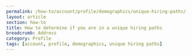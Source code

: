 ```yaml
---
permalink: /how-to/account/profile/demographics/unique-hiring-paths/
layout: article
section: how-to
title: How to determine if you are in a unique hiring paths
breadcrumb: Address
category: Profile
tags: [account, profile, demographics, unique hiring paths]
---
```


